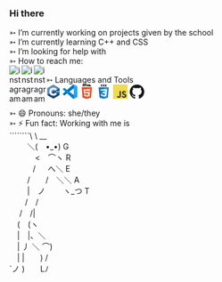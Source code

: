 ### Hi there  


 ➳ I’m currently working on projects given by the school
 <br>
 ➳ I’m currently learning C++ and CSS
 <br>
 ➳ I’m looking for help with
 <br>
 ➳ How to reach me: 
 <br>
<a href ="https://www.instagram.com/el.keserdzhieva" ><img align="left" alt="instagram" width="22px" src="https://cdn.jsdelivr.net/npm/simple-icons@v3/icons/instagram.svg" /><a/>
<a href ="https://www.instagram.com/el.keserdzhieva" ><img align="left" alt="instagram" width="22px" src="https://cdn.jsdelivr.net/npm/simple-icons@v3/icons/twitter.svg" /><a/>
<a href ="https://www.instagram.com/el.keserdzhieva" ><img align="left" alt="instagram" width="22px" src="https://cdn.jsdelivr.net/npm/simple-icons@v3/icons/youtube.svg" /><a/>
<br>
  ➳ Languages and Tools
<br>
<code><img alt="CPP" width="26px" src="https://raw.githubusercontent.com/github/explore/80688e429a7d4ef2fca1e82350fe8e3517d3494d/topics/cpp/cpp.png" ></code>
<code><img alt="Visual Studio Code" width="26px" src="https://raw.githubusercontent.com/github/explore/80688e429a7d4ef2fca1e82350fe8e3517d3494d/topics/visual-studio-code/visual-studio-code.png"></code>
<code><img alt="HTML5" width="26px" src="https://raw.githubusercontent.com/github/explore/80688e429a7d4ef2fca1e82350fe8e3517d3494d/topics/html/html.png" ></code>
<code><img alt="CSS3" width="26px" src="https://raw.githubusercontent.com/github/explore/80688e429a7d4ef2fca1e82350fe8e3517d3494d/topics/css/css.png" ></code>
<code><img alt="JavaScript" width="26px"  src="https://raw.githubusercontent.com/github/explore/80688e429a7d4ef2fca1e82350fe8e3517d3494d/topics/javascript/javascript.png" ></code>
<code><img  alt="GitHub" width="26px" src="https://raw.githubusercontent.com/github/explore/78df643247d429f6cc873026c0622819ad797942/topics/github/github.png" ></code>


➳ 😄 Pronouns: she/they
  <br>
➳ ⚡ Fun fact: Working  with me is
  <br>
    ````````\ \  __ <br>
　　 ＼(　•_•)  G <br>
　　　 <　⌒ヽ  R  <br>
　　　/ 　 へ＼  E  <br>
　　 /　　/　＼＼ A  <br>
　　 |　ノ　　 ヽ_つ T  <br>
　　/　/  <br>
　 /　/|  <br>
　(　(ヽ  <br>
　|　|、＼ <br>
　| 丿 ＼ ⌒) <br>
　| |　　) / <br>
`ノ )　　Lﾉ  <br>


